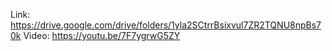 Link: https://drive.google.com/drive/folders/1yla2SCtrrBsixvul7ZR2TQNU8npBs70k
Video: https://youtu.be/7F7ygrwG5ZY

